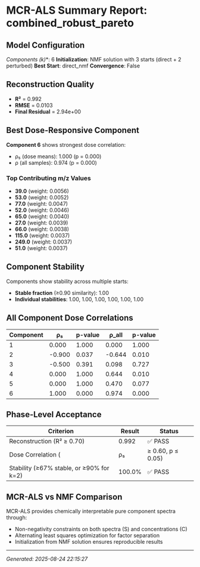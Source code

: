 # MCR-ALS Summary Report: combined_robust_pareto

## Model Configuration

**Components (k*)**: 6
**Initialization**: NMF solution with 3 starts (direct + 2 perturbed)
**Best Start**: direct_nmf
**Convergence**: False

## Reconstruction Quality

- **R²** = 0.992
- **RMSE** = 0.0103
- **Final Residual** = 2.94e+00

## Best Dose-Responsive Component

**Component 6** shows strongest dose correlation:
- ρ₅ (dose means): 1.000 (p = 0.000)
- ρ (all samples): 0.974 (p = 0.000)

### Top Contributing m/z Values

- **39.0** (weight: 0.0056)
- **53.0** (weight: 0.0052)
- **77.0** (weight: 0.0047)
- **52.0** (weight: 0.0046)
- **65.0** (weight: 0.0040)
- **27.0** (weight: 0.0039)
- **66.0** (weight: 0.0038)
- **115.0** (weight: 0.0037)
- **249.0** (weight: 0.0037)
- **51.0** (weight: 0.0037)


## Component Stability

Components show stability across multiple starts:
- **Stable fraction** (≥0.90 similarity): 1.00
- **Individual stabilities**: 1.00, 1.00, 1.00, 1.00, 1.00, 1.00

## All Component Dose Correlations

| Component | ρ₅ | p-value | ρ_all | p-value |
|-----------|-----|---------|-------|---------|
| 1 | 0.000 | 1.000 | 0.000 | 1.000 |
| 2 | -0.900 | 0.037 | -0.644 | 0.010 |
| 3 | -0.500 | 0.391 | 0.098 | 0.727 |
| 4 | 0.000 | 1.000 | 0.644 | 0.010 |
| 5 | 0.000 | 1.000 | 0.470 | 0.077 |
| 6 | 1.000 | 0.000 | 0.974 | 0.000 |


## Phase-Level Acceptance

| Criterion | Result | Status |
|-----------|--------|--------|
| Reconstruction (R² ≥ 0.70) | 0.992 | ✅ PASS |
| Dose Correlation (|ρ₅| ≥ 0.60, p ≤ 0.05) | 1.000 (p=0.000) | ✅ PASS |
| Stability (≥67% stable, or ≥90% for k=2) | 100.0% | ✅ PASS |

## MCR-ALS vs NMF Comparison

MCR-ALS provides chemically interpretable pure component spectra through:
- Non-negativity constraints on both spectra (S) and concentrations (C)
- Alternating least squares optimization for factor separation
- Initialization from NMF solution ensures reproducible results

---

*Generated: 2025-08-24 22:15:27*
